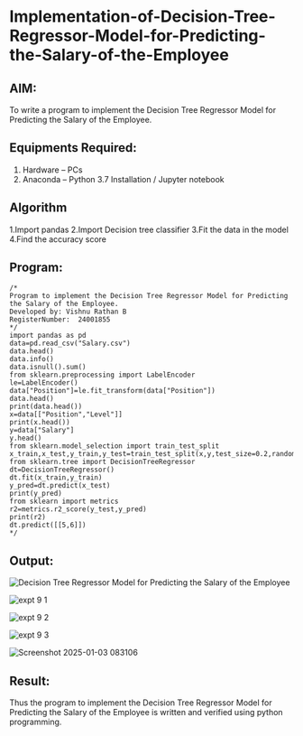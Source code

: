 # Implementation-of-Decision-Tree-Regressor-Model-for-Predicting-the-Salary-of-the-Employee

## AIM:
To write a program to implement the Decision Tree Regressor Model for Predicting the Salary of the Employee.

## Equipments Required:
1. Hardware – PCs
2. Anaconda – Python 3.7 Installation / Jupyter notebook

## Algorithm
1.Import pandas
2.Import Decision tree classifier
3.Fit the data in the model
4.Find the accuracy score

## Program:
```
/*
Program to implement the Decision Tree Regressor Model for Predicting the Salary of the Employee.
Developed by: Vishnu Rathan B
RegisterNumber:  24001855
*/
import pandas as pd
data=pd.read_csv("Salary.csv")
data.head()
data.info()
data.isnull().sum()
from sklearn.preprocessing import LabelEncoder
le=LabelEncoder()
data["Position"]=le.fit_transform(data["Position"])
data.head()
print(data.head())
x=data[["Position","Level"]]
print(x.head())
y=data["Salary"]
y.head()
from sklearn.model_selection import train_test_split
x_train,x_test,y_train,y_test=train_test_split(x,y,test_size=0.2,random_state=2)
from sklearn.tree import DecisionTreeRegressor
dt=DecisionTreeRegressor()
dt.fit(x_train,y_train)
y_pred=dt.predict(x_test)
print(y_pred)
from sklearn import metrics
r2=metrics.r2_score(y_test,y_pred)
print(r2)
dt.predict([[5,6]])
*/
```

## Output:
![Decision Tree Regressor Model for Predicting the Salary of the Employee](sam.png)

![expt 9 1](https://github.com/user-attachments/assets/967ea062-297e-482c-b770-e753cfc3dfeb)

![expt 9 2](https://github.com/user-attachments/assets/00f1c56c-dbf0-4e2a-b7b3-613d7257abb0)

![expt 9 3](https://github.com/user-attachments/assets/f8031190-77b2-48c4-ab5d-bf4f6ac61e51)

![Screenshot 2025-01-03 083106](https://github.com/user-attachments/assets/3dbdb64e-5e83-48bb-8afb-da7a8f27298a)


## Result:
Thus the program to implement the Decision Tree Regressor Model for Predicting the Salary of the Employee is written and verified using python programming.

